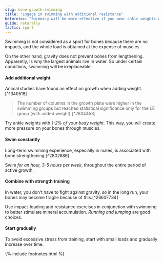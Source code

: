 ```yaml
---
slug: bone-growth-swimming
title: "Engage in swimming with additional resistance"
beforetoc: "Swimming will be more effective if you wear ankle weights and combine your sessions with impact exercises." 
guide: naturally 
tactic: sport
---
```

Swimming is not considered as a sport for bones because there are no impacts, and the whole load is obtained at the expense of muscles. 

On the other hand, gravity does not prevent bones from lengthening. Apparently, is why the largest animals live in water. So under certain conditions, swimming will be irreplaceable.

#### Add additional weight

Animal studies have found an effect on growth when adding weight.[^1340516]

> The number of columns in the growth plate were higher in the swimming groups but reached statistical significance only for the LE group (with added weight).[^2804453]

Try ankle weights with *1-2% of your body weight*. This way, you will create more pressure on your bones through muscles.

#### Swim constantly

Long-term swimming experience, especially in males, is associated with bone strengthening.[^2802886]

Swim *for an hour, 3-5 hours per week*, throughout the entire period of active growth.

#### Combine with strength training

In water, you don't have to fight against gravity, so in the long run, your bones may become fragile because of this.[^26607734]

Use impact-loading and resistance exercises in conjunction with swimming to better stimulate mineral accumulation. *Running and jumping* are good choices.

#### Start gradually

To avoid excessive stress from training, start with small loads and gradually increase over time.

{% include footnotes.html %}
